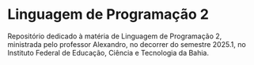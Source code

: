 # Linguagem de Programação 2

Repositório dedicado à matéria de Linguagem de Programação 2, ministrada pelo professor Alexandro, no decorrer do semestre 2025.1, no Instituto Federal de Educação, Ciência e Tecnologia da Bahia.
